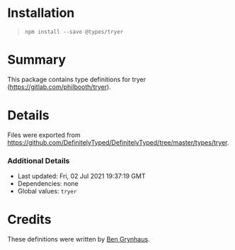 # Installation
> `npm install --save @types/tryer`

# Summary
This package contains type definitions for tryer (https://gitlab.com/philbooth/tryer).

# Details
Files were exported from https://github.com/DefinitelyTyped/DefinitelyTyped/tree/master/types/tryer.

### Additional Details
 * Last updated: Fri, 02 Jul 2021 19:37:19 GMT
 * Dependencies: none
 * Global values: `tryer`

# Credits
These definitions were written by [Ben Grynhaus](https://github.com/bengry).
